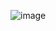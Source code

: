 ![image](https://user-images.githubusercontent.com/89829434/144365027-74a701c0-39e8-48d0-b317-9f1282820a4e.png)
